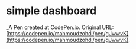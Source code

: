 # simple dashboard
 _A Pen created at CodePen.io. Original URL: [https://codepen.io/mahmoudzohdi/pen/gJwwvK](https://codepen.io/mahmoudzohdi/pen/gJwwvK).

 